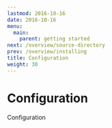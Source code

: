 ```yaml
---
lastmod: 2016-10-16
date: 2016-10-16
menu:
  main:
    parent: getting started
next: /overview/source-directory
prev: /overview/installing
title: Configuration
weight: 30
---
```


Configuration
============

Configuration

